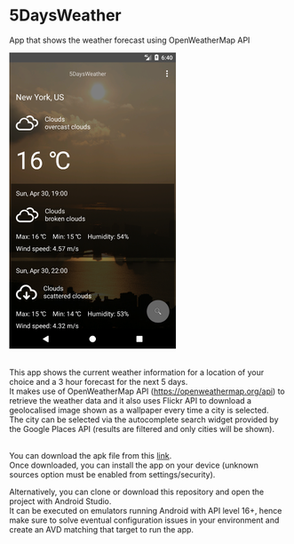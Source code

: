# 5DaysWeather
App that shows the weather forecast using OpenWeatherMap API

<img src="https://raw.githubusercontent.com/antoninovitale/5DaysWeather/master/artwork/screenshot.png" width="300" height="533">

<br>This app shows the current weather information for a location of your choice and a 3 hour forecast for the next 5 days.<br>
It makes use of OpenWeatherMap API (https://openweathermap.org/api) to retrieve the weather data and it also uses Flickr API to download a geolocalised image shown as a wallpaper every time a city is selected.<br>
The city can be selected via the autocomplete search widget provided by the Google Places API (results are filtered and only cities will be shown).<br><br>

You can download the apk file from this <a href="https://github.com/antoninovitale/5DaysWeather/blob/master/fivedaysweather-app-release.apk">link</a>.<br>
Once downloaded, you can install the app on your device (unknown sources option must be enabled from settings/security).<br>

Alternatively, you can clone or download this repository and open the project with Android Studio.<br>
It can be executed on emulators running Android with API level 16+, hence make sure to solve eventual configuration issues in your environment and create an AVD matching that target to run the app.
